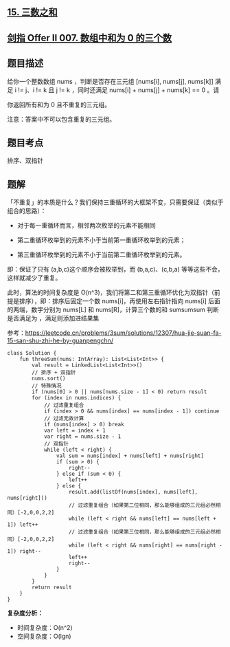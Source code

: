 ## [15. 三数之和](https://leetcode.cn/problems/3sum/description/?favorite=2cktkvj)
## [剑指 Offer II 007. 数组中和为 0 的三个数](https://leetcode.cn/problems/1fGaJU/description/?envType=featured-list&envId=lcof)

## 题目描述

给你一个整数数组 nums ，判断是否存在三元组 [nums[i], nums[j], nums[k]] 满足 i != j、i != k 且 j != k ，同时还满足 nums[i] + nums[j] + nums[k] == 0 。请

你返回所有和为 0 且不重复的三元组。

注意：答案中不可以包含重复的三元组。

## 题目考点

排序、双指针

## 题解

「不重复」的本质是什么？我们保持三重循环的大框架不变，只需要保证（类似于组合的思路）：

- 对于每一重循环而言，相邻两次枚举的元素不能相同

- 第二重循环枚举到的元素不小于当前第一重循环枚举到的元素；

- 第三重循环枚举到的元素不小于当前第二重循环枚举到的元素。

即：保证了只有 (a,b,c)这个顺序会被枚举到，而 (b,a,c)、(c,b,a) 等等这些不会，这样就减少了重复。

此时，算法的时间复杂度是 O(n^3)，我们将第二和第三重循环优化为双指针（前提是排序），即：排序后固定一个数 nums[i]，再使用左右指针指向 nums[i] 后面的两端，数字分别为 nums[L] 和 nums[R]，计算三个数的和 sumsumsum 判断是否满足为 ，满足则添加进结果集

参考：https://leetcode.cn/problems/3sum/solutions/12307/hua-jie-suan-fa-15-san-shu-zhi-he-by-guanpengchn/

```
class Solution {
    fun threeSum(nums: IntArray): List<List<Int>> {
        val result = LinkedList<List<Int>>()
        // 排序 + 双指针
        nums.sort()
        // 特殊情况
        if (nums[0] > 0 || nums[nums.size - 1] < 0) return result
        for (index in nums.indices) {
            // 过滤重复组合
            if (index > 0 && nums[index] == nums[index - 1]) continue
            // 过滤无效计算
            if (nums[index] > 0) break
            var left = index + 1
            var right = nums.size - 1
            // 双指针
            while (left < right) {
                val sum = nums[index] + nums[left] + nums[right]
                if (sum > 0) {
                    right--
                } else if (sum < 0) {
                    left++
                } else {
                    result.add(listOf(nums[index], nums[left], nums[right]))
                    // 过滤重复组合（如果第二位相同，那么能够组成的三元组必然相同）[-2,0,0,2,2]
                    while (left < right && nums[left] == nums[left + 1]) left++
                    // 过滤重复组合（如果第三位相同，那么能够组成的三元组必然相同）[-2,0,0,2,2]
                    while (left < right && nums[right] == nums[right - 1]) right--
                    left++
                    right--
                }
            }
        }
        return result
    }
}
```

**复杂度分析：**

- 时间复杂度：O(n^2)
- 空间复杂度：O(lgn) 

